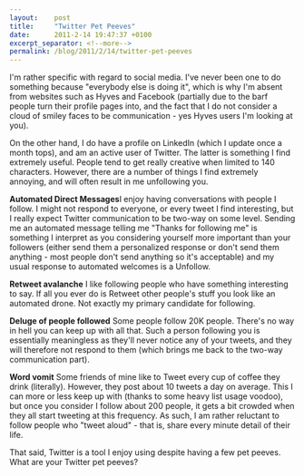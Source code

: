 ```yaml
---
layout:    post
title:     "Twitter Pet Peeves"
date:      2011-2-14 19:47:37 +0100
excerpt_separator: <!--more-->
permalink: /blog/2011/2/14/twitter-pet-peeves
---
```


I'm rather specific with regard to social media. I've never been one to do something because &quot;everybody else is doing it&quot;, which is why I'm absent from websites such as Hyves and Facebook (partially due to the barf people turn their profile pages into, and the fact that I do not consider a cloud of smiley faces to be communication - yes Hyves users I'm looking at you).

<!--more-->
On the other hand, I do have a profile on LinkedIn (which I update once a month tops), and am an active user of Twitter. The latter is something I find extremely useful. People tend to get really creative when limited to 140 characters. However, there are a number of things I find extremely annoying, and will often result in me unfollowing you.

**Automated Direct Messages**I enjoy having conversations with people I follow. I might not respond to everyone, or every tweet I find interesting, but I really expect Twitter communication to be two-way on some level. Sending me an automated message telling me &quot;Thanks for following me&quot; is something I interpret as you considering yourself more important than your followers (either send them a personalized response or don't send them anything - most people don't send anything so it's acceptable) and my usual response to automated welcomes is a Unfollow.

**Retweet avalanche**
I like following people who have something interesting to say. If all you ever do is Retweet other people's stuff you look like an automated drone. Not exactly my primary candidate for following.

**Deluge of people followed**
Some people follow 20K people. There's no way in hell you can keep up with all that. Such a person following you is essentially meaningless as they'll never notice any of your tweets, and they will therefore not respond to them (which brings me back to the two-way communication part).

**Word vomit**
Some friends of mine like to Tweet every cup of coffee they drink (literally). However, they post about 10 tweets a day on average. This I can more or less keep up with (thanks to some heavy list usage voodoo), but once you consider I follow about 200 people, it gets a bit crowded when they all start tweeting at this frequency. As such, I am rather reluctant to follow people who &quot;tweet aloud&quot; - that is, share every minute detail of their life.

That said, Twitter is a tool I enjoy using despite having a few pet peeves. What are your Twitter pet peeves?